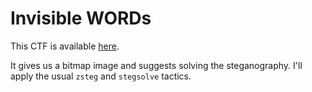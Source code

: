# Invisible WORDs

This CTF is available [here](https://play.picoctf.org/practice/challenge/354?category=4&page=1&solved=1).

It gives us a bitmap image and suggests solving the steganography. I'll apply the usual `zsteg` and `stegsolve` tactics.
